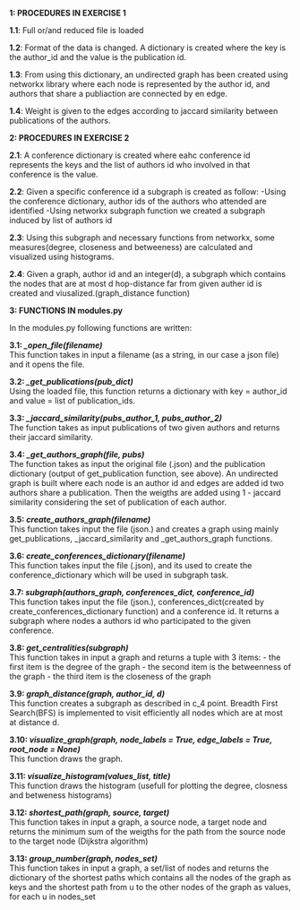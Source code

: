 <b>1: PROCEDURES IN EXERCISE 1</b>

<b>1.1</b>: Full or/and reduced file is loaded

<b>1.2</b>: Format of the data is changed. A dictionary is created where the key is the author_id and the
value is the publication id.

<b>1.3</b>: From using this dictionary, an undirected graph has been created using networkx library where
each node is represented by the author id, and authors that share a publiaction are connected by
en edge. 

<b>1.4</b>: Weight is given to the edges according to jaccard similarity between publications of
the authors.

<b>2: PROCEDURES IN EXERCISE 2</b>

<b>2.1</b>: A conference dictionary is created where eahc conference id represents the keys and 
the list of authors id who involved in that conference is the value.

<b>2.2</b>: Given a specific conference id a subgraph is created as follow:
	-Using the conference dictionary, author ids of the authors who attended are identified
	-Using networkx subgraph function we created a subgraph induced by list of authors id

<b>2.3</b>: Using this subgraph and necessary functions from networkx, some measures(degree,
closeness and betweeness) are calculated and visualized using histograms.

<b>2.4</b>: Given a graph, author id and an integer(d), a subgraph which contains the nodes that are
at most d hop-distance far from given auther id is created and viusalized.(graph_distance function)


<b>3: FUNCTIONS IN modules.py</b>

In the modules.py following functions are written:

<b>3.1: <i>_open_file(filename)</i></b><br/>
This function takes in input a filename (as a string, in our case a
json file) and it opens the file.

<b>3.2: <i>_get_publications(pub_dict)</i></b><br/>
Using the loaded file, this function returns a dictionary with  key =  author_id and value = list of publication_ids.

<b>3.3: <i>_jaccard_similarity(pubs_author_1, pubs_author_2)</i></b><br/>
The function takes as input publications of two given authors and returns their jaccard similarity.

<b>3.4: <i>_get_authors_graph(file, pubs)</i></b><br/>
The function takes as input the original file (.json) and the publication dictionary (output of get_publication function, see above).
An undirected graph is built where each node is an author id and edges are added id two authors share a publication.
Then the weigths are added using 1 - jaccard similarity considering the set of publication of each author.    

<b>3.5: <i>create_authors_graph(filename)</i></b><br/> 
This function takes input the file (json.) and creates a graph using mainly get_publications, _jaccard_similarity and _get_authors_graph functions.

<b>3.6: <i>create_conferences_dictionary(filename)</i></b><br/>
This function takes input the file (.json), and its used to create the conference_dictionary which will be used in subgraph task.

<b>3.7: <i>subgraph(authors_graph, conferences_dict, conference_id)</i></b><br/> 
This function takes input the file (json.), conferences_dict(created by create_conferences_dictionary function) and 
a conference id. It returns a subgraph where nodes a authors id who participated to the given conference. 

<b>3.8: <i>get_centralities(subgraph)</i></b><br/>
This function takes in input a graph and returns a tuple with
	 3 items:
    - the first item is the degree of the graph
    - the second item is the betweenness of the graph
    - the third item is the closeness of the graph

<b>3.9: <i>graph_distance(graph, author_id, d)</i></b><br/>
This function creates a subgraph as described in c_4 point. Breadth First Search(BFS) is implemented to visit efficiently  all nodes which are at most at distance d.

<b>3.10: <i>visualize_graph(graph, node_labels = True, edge_labels = True, root_node = None)</i></b><br/>
This function draws the graph.

<b>3.11: <i>visualize_histogram(values_list, title)</i></b><br/>
This function draws the histogram (usefull for plotting the degree, closness and betweness histograms)

<b>3.12: <i>shortest_path(graph, source, target)</i></b><br/>
This function takes in input a graph, a source node, a target node and 
returns the minimum sum of the weigths for the path from the source node to the target node (Dijkstra algorithm)

<b>3.13: <i>group_number(graph, nodes_set)</i></b><br/>
This function takes in input a graph, a set/list of nodes and returns the  dictionary of the shortest paths which contains all 
the nodes of the graph as keys and the shortest path from u to the other nodes of the graph as values, for each u in nodes_set
  
